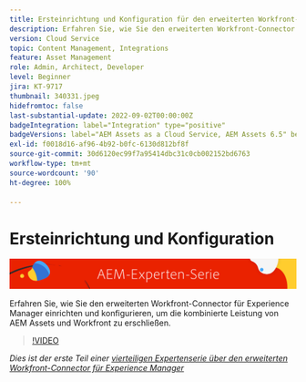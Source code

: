 ```yaml
---
title: Ersteinrichtung und Konfiguration für den erweiterten Workfront-Connector für AEM
description: Erfahren Sie, wie Sie den erweiterten Workfront-Connector für Experience Manager einrichten und konfigurieren, um die kombinierte Leistung von AEM Assets und Workfront zu erschließen.
version: Cloud Service
topic: Content Management, Integrations
feature: Asset Management
role: Admin, Architect, Developer
level: Beginner
jira: KT-9717
thumbnail: 340331.jpeg
hidefromtoc: false
last-substantial-update: 2022-09-02T00:00:00Z
badgeIntegration: label="Integration" type="positive"
badgeVersions: label="AEM Assets as a Cloud Service, AEM Assets 6.5" before-title="false"
exl-id: f0018d16-af96-4b92-b0fc-6130d812bf8f
source-git-commit: 30d6120ec99f7a95414dbc31c0cb002152bd6763
workflow-type: tm+mt
source-wordcount: '90'
ht-degree: 100%

---
```


# Ersteinrichtung und Konfiguration

![AEM-Expertenserie](./assets/banner.png)

Erfahren Sie, wie Sie den erweiterten Workfront-Connector für Experience Manager einrichten und konfigurieren, um die kombinierte Leistung von AEM Assets und Workfront zu erschließen.

>[!VIDEO](https://video.tv.adobe.com/v/340331?quality=12&learn=on)

_Dies ist der erste Teil einer [vierteiligen Expertenserie über den erweiterten Workfront-Connector für Experience Manager](./overview.md)_
